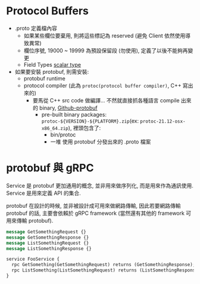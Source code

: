 # Protocol Buffers

- .proto 定義檔內容
  - 如果某些欄位要棄用, 則將這些標記為 reserved (避免 Client 依然使用導致異常)
  - 欄位序號, 19000 ~ 19999 為預設保留段 (勿使用), 定義了以後不能夠再變更
  - Field Types [scalar type](https://protobuf.dev/programming-guides/proto3/#scalar)
- 如果要安裝 protobuf, 則需安裝:
  - protobuf runtime
  - protocol compiler (此為 `protoc(protocol buffer compiler)`, C++ 寫出來的)
    - 要馬從 C++ src code 做編譯... 不然就直接抓各種語言 compile 出來的 binary, [Github-protobuf](https://github.com/protocolbuffers/protobuf/releases)
      - pre-built binary packages: `protoc-${VERSION}-${PLATFORM}.zip`(ex: `protoc-21.12-osx-x86_64.zip`), 裡頭包含了:
        - bin/protoc
        - 一堆 使用 protobuf 分發出來的 .proto 檔案


# protobuf 與 gRPC

Service 是 protobuf 更加通用的概念, 並非用來做序列化, 而是用來作為通訊使用. Service 是用來定義 API 的集合.

protobuf 在設計的時候, 並非被設計成可用來做網路傳輸, 因此若要網路傳輸 protobuf 的話, 主要會依賴於 gRPC framework (當然還有其他的 framework 可用來傳輸 protobuf).

```proto
message GetSomethingRequest {}
message GetSomethingResponse {}
message ListSomethingRequest {}
message ListSomethingResponse {}

service FooService {
  rpc GetSomething(GetSomethingRequest) returns (GetSomethingResponse);
  rpc ListSomething(ListSomethingRequest) returns (ListSomethingResponse);
}
```